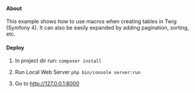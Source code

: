 #### About 
This example shows how to use macros when creating tables in Twig (Symfony 4).
It can also be easily expanded by adding pagination, sorting, etc.

#### Deploy

1. In project dir run:
  `composer install` 
  
2. Run Local Web Server
  `php bin/console server:run`
  
3. Go to http://127.0.0.1:8000
